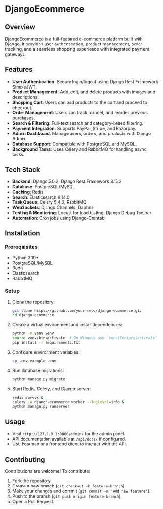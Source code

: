 # DjangoEcommerce

## Overview
DjangoEcommerce is a full-featured e-commerce platform built with Django. It provides user authentication, product management, order tracking, and a seamless shopping experience with integrated payment gateways.

## Features
- **User Authentication**: Secure login/logout using Django Rest Framework SimpleJWT.
- **Product Management**: Add, edit, and delete products with images and descriptions.
- **Shopping Cart**: Users can add products to the cart and proceed to checkout.
- **Order Management**: Users can track, cancel, and reorder previous purchases.
- **Search & Filtering**: Full-text search and category-based filtering.
- **Payment Integration**: Supports PayPal, Stripe, and Razorpay.
- **Admin Dashboard**: Manage users, orders, and products with Django Admin.
- **Database Support**: Compatible with PostgreSQL and MySQL.
- **Background Tasks**: Uses Celery and RabbitMQ for handling async tasks.

## Tech Stack
- **Backend**: Django 5.0.2, Django Rest Framework 3.15.2
- **Database**: PostgreSQL/MySQL
- **Caching**: Redis
- **Search**: Elasticsearch 8.14.0
- **Task Queue**: Celery 5.4.0, RabbitMQ
- **WebSockets**: Django Channels, Daphne
- **Testing & Monitoring**: Locust for load testing, Django Debug Toolbar
- **Automation**: Cron jobs using Django-Crontab

## Installation
### Prerequisites
- Python 3.10+
- PostgreSQL/MySQL
- Redis
- Elasticsearch
- RabbitMQ

### Setup
1. Clone the repository:
   ```sh
   git clone https://github.com/your-repo/django-ecommerce.git
   cd django-ecommerce
   ```
2. Create a virtual environment and install dependencies:
   ```sh
   python -m venv venv
   source venv/bin/activate  # On Windows use `venv\Scripts\activate`
   pip install -r requirements.txt
   ```
3. Configure environment variables:
   ```sh
   cp .env.example .env
   ```
4. Run database migrations:
   ```sh
   python manage.py migrate
   ```
5. Start Redis, Celery, and Django server:
   ```sh
   redis-server &
   celery -A django-ecommerce worker --loglevel=info &
   python manage.py runserver
   ```

## Usage
- Visit `http://127.0.0.1:8000/admin/` for the admin panel.
- API documentation available at `/api/docs/` if configured.
- Use Postman or a frontend client to interact with the API.

## Contributing
Contributions are welcome! To contribute:
1. Fork the repository.
2. Create a new branch (`git checkout -b feature-branch`).
3. Make your changes and commit (`git commit -m 'Add new feature'`).
4. Push to the branch (`git push origin feature-branch`).
5. Open a Pull Request.
